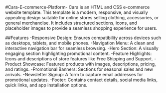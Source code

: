 #Cara-E-commerce-Platform-
Cara is an HTML and CSS e-commerce website template. This template is a modern, responsive, and visually appealing design suitable for online stores selling clothing, accessories, or general merchandise. It includes structured sections, icons, and placeholder images to provide a seamless shopping experience for users.

##Features
-Responsive Design: Ensures compatibility across devices such as desktops, tablets, and mobile phones.
-Navigation Menu: A clean and interactive navigation bar for seamless browsing.
-Hero Section: A visually engaging section highlighting promotional content.
-Feature Highlights: Icons and descriptions of store features like Free Shipping and Support.
-Product Showcase: Featured products with images, descriptions, pricing, and ratings.
-Promotional Banners: Sections for seasonal sales and new arrivals.
-Newsletter Signup: A form to capture email addresses for promotional updates.
-Footer: Contains contact details, social media links, quick links, and app installation options.
